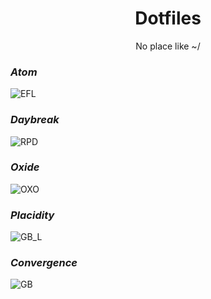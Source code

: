 <p align = "center"><h1 align="center">Dotfiles</h1></p>
<p align = "center">No place like ~/</p>

### <i>Atom</i>
![EFL](https://github.com/MujtabaAsim/dots/assets/62666332/fe755bc6-5fbf-453e-82d7-f5578c36b81f)

### <i>Daybreak</i>
![RPD](https://github.com/MujtabaAsim/dots/assets/62666332/874d6d32-cead-49d9-90e3-6ad7d83fe347)

### <i>Oxide</i>
![OXO](https://github.com/MujtabaAsim/dots/assets/62666332/9aa84a8f-2346-4904-bb80-fc69756200b7)

### <i>Placidity</i>
![GB_L](https://github.com/MujtabaAsim/dots/assets/62666332/69129426-2c09-41fe-aa28-7c81f2aeaefd)

### <i>Convergence</i>
![GB](https://github.com/MujtabaAsim/dots/assets/62666332/d0efe387-1a10-4eae-9188-b5bd81df110d)
